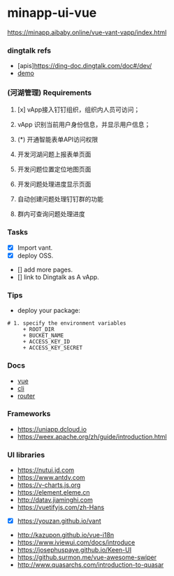 # minapp-ui-vue
https://minapp.aibaby.online/vue-vant-vapp/index.html

### dingtalk refs
* [apis]https://ding-doc.dingtalk.com/doc#/dev/
* [demo](https://github.com/open-dingtalk/openapi-demo-nodejs)

### (河湖管理) Requirements
1. [x] vApp接入钉钉组织，组织内人员可访问；
2. vApp 识别当前用户身份信息，并显示用户信息；
3. (*) 开通智能表单API访问权限

4. 开发河湖问题上报表单页面
5. 开发问题位置定位地图页面
6. 开发问题处理进度显示页面
7. 自动创建问题处理钉钉群的功能
8. 群内可查询问题处理进度

### Tasks
* [x] Import vant.
* [x] deploy OSS.
* [] add more pages.
* [] link to Dingtalk as A vApp.

### Tips
* deploy your package:
```
# 1. specify the environment variables
     + ROOT_DIR
     + BUCKET_NAME
     + ACCESS_KEY_ID
     + ACCESS_KEY_SECRET
```

### Docs
* [vue](https://cn.vuejs.org)
* [cli](https://cli.vuejs.org)
* [router](https://router.vuejs.org)

### Frameworks
* https://uniapp.dcloud.io
* https://weex.apache.org/zh/guide/introduction.html


### UI libraries
* https://nutui.jd.com
* https://www.antdv.com
* https://v-charts.js.org
* https://element.eleme.cn
* http://datav.jiaminghi.com
* https://vuetifyjs.com/zh-Hans
* [x] https://youzan.github.io/vant
* http://kazupon.github.io/vue-i18n
* https://www.iviewui.com/docs/introduce
* https://josephuspaye.github.io/Keen-UI
* https://github.surmon.me/vue-awesome-swiper
* http://www.quasarchs.com/introduction-to-quasar

